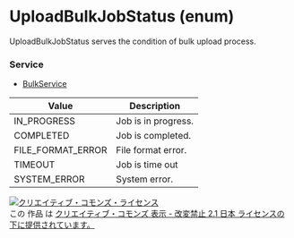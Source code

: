 # UploadBulkJobStatus (enum)
UploadBulkJobStatus serves the condition of bulk upload process.
### Service
+ [BulkService](../services/BulkService.md)

| Value | Description | 
|---|---|
| IN_PROGRESS| Job is in progress. |
| COMPLETED| Job is completed. |
| FILE_FORMAT_ERROR| File format error. |
| TIMEOUT| Job is time out |
| SYSTEM_ERROR| System error. |
<a rel="license" href="http://creativecommons.org/licenses/by-nd/2.1/jp/"><img alt="クリエイティブ・コモンズ・ライセンス" style="border-width:0" src="https://i.creativecommons.org/l/by-nd/2.1/jp/88x31.png" /></a><br />この 作品 は <a rel="license" href="http://creativecommons.org/licenses/by-nd/2.1/jp/">クリエイティブ・コモンズ 表示 - 改変禁止 2.1 日本 ライセンスの下に提供されています。</a>
